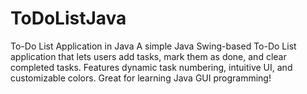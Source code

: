 # ToDoListJava
To-Do List Application in Java A simple Java Swing-based To-Do List application that lets users add tasks, mark them as done, and clear completed tasks. Features dynamic task numbering, intuitive UI, and customizable colors. Great for learning Java GUI programming!
